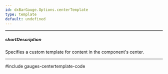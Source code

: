 ```yaml
---
id: dxBarGauge.Options.centerTemplate
type: template
default: undefined
---
```

---
##### shortDescription
Specifies a custom template for content in the component's center.

---
#include gauges-centertemplate-code